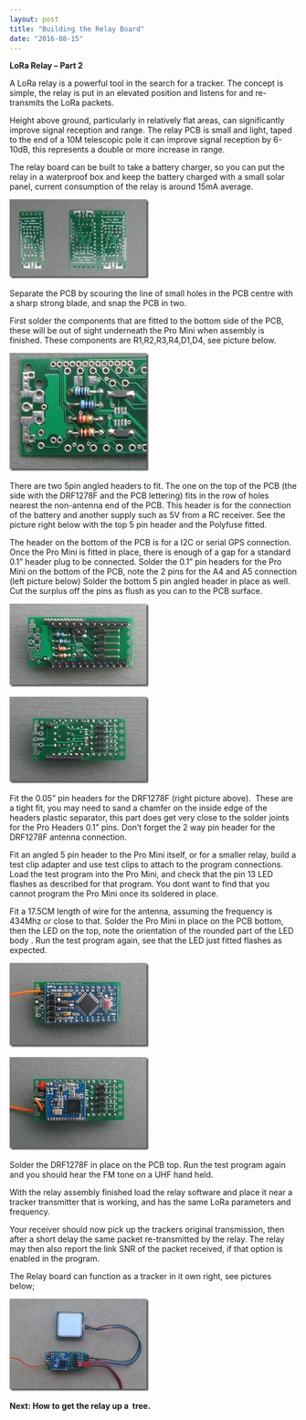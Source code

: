 ```yaml
---
layout: post
title: "Building the Relay Board"
date: "2016-08-15"
---
```


**LoRa Relay – Part 2**

A LoRa relay is a powerful tool in the search for a tracker. The concept is simple, the relay is put in an elevated position and listens for and re-transmits the LoRa packets.

Height above ground, particularly in relatively flat areas, can significantly improve signal reception and range. The relay PCB is small and light, taped to the end of a 10M telescopic pole it can improve signal reception by 6-10dB, this represents a double or more increase in range.

The relay board can be built to take a battery charger, so you can put the relay in a waterproof box and keep the battery charged with a small solar panel, current consumption of the relay is around 15mA average.

![1](/images/1_thumb.jpg "1")
 

Separate the PCB by scouring the line of small holes in the PCB centre with a sharp strong blade, and snap the PCB in two.

 

First solder the components that are fitted to the bottom side of the PCB, these will be out of sight underneath the Pro Mini when assembly is finished. These components are R1,R2,R3,R4,D1,D4, see picture below.

![2](/images/2_thumb.jpg "2")
 

There are two 5pin angled headers to fit. The one on the top of the PCB (the side with the DRF1278F and the PCB lettering) fits in the row of holes nearest the non-antenna end of the PCB. This header is for the connection of the battery and another supply such as 5V from a RC receiver. See the picture right below with the top 5 pin header and the Polyfuse fitted.

 

The header on the bottom of the PCB is for a I2C or serial GPS connection. Once the Pro Mini is fitted in place, there is enough of a gap for a standard 0.1” header plug to be connected. Solder the 0.1” pin headers for the Pro Mini on the bottom of the PCB, note the 2 pins for the A4 and A5 connection (left picture below) Solder the bottom 5 pin angled header in place as well. Cut the surplus off the pins as flush as you can to the PCB surface.

![5](/images/5_thumb.jpg "5")

![4](/images/4_thumb.jpg "4")


Fit the 0.05” pin headers for the DRF1278F (right picture above).  These are a tight fit, you may need to sand a chamfer on the inside edge of the headers plastic separator, this part does get very close to the solder joints for the Pro Headers 0.1” pins. Don’t forget the 2 way pin header for the DRF1278F antenna connection.

Fit an angled 5 pin header to the Pro Mini itself, or for a smaller relay, build a test clip adapter and use test clips to attach to the program connections. Load the test program into the Pro Mini, and check that the pin 13 LED flashes as described for that program. You dont want to find that you cannot program the Pro Mini once its soldered in place.

Fit a 17.5CM length of wire for the antenna, assuming the frequency is 434Mhz or close to that. Solder the Pro Mini in place on the PCB bottom, then the LED on the top, note the orientation of the rounded part of the LED body . Run the test program again, see that the LED just fitted flashes as expected. 

![7](/images/7_thumb.jpg "7")

![6](/images/6_thumb-1.jpg "6")
 

Solder the DRF1278F in place on the PCB top. Run the test program again and you should hear the FM tone on a UHF hand held.

With the relay assembly finished load the relay software and place it near a tracker transmitter that is working, and has the same LoRa parameters and frequency.

Your receiver should now pick up the trackers original transmission, then after a short delay the same packet re-transmitted by the relay. The relay may then also report the link SNR of the packet received, if that option is enabled in the program.

The Relay board can function as a tracker in it own right, see pictures below;

![8](/images/8_thumb.jpg "8")


**Next: How to get the relay up a  tree.**
